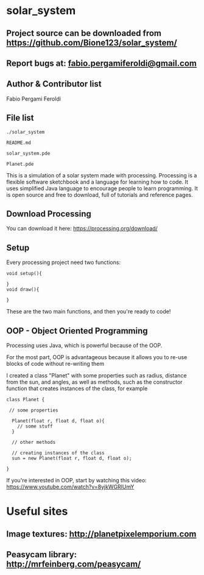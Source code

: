# solar_system

Project source can be downloaded from https://github.com/Bione123/solar_system/
-----------

Report bugs at: fabio.pergamiferoldi@gmail.com
-----------

Author & Contributor list
-----------
Fabio Pergami Feroldi

File list
-----------
```
./solar_system

README.md

solar_system.pde

Planet.pde
```
This is a simulation of a solar system made with processing.
Processing is a flexible software sketchbook and a language for learning how to code. It uses simplified Java language to encourage people to learn programming.
It is open source and free to download, full of tutorials and reference pages.

Download Processing
---------

You can download it here: https://processing.org/download/

Setup
---------
Every processing project need two functions: 
```
void setup(){

}
void draw(){

}
```
These are the two main functions, and then you're ready to code!

OOP - Object Oriented Programming
---------

Processing uses Java, which is powerful because of the OOP.

For the most part, OOP is advantageous because it allows you to re-use blocks of code without re-writing them

I created a class "Planet" with some properties such as radius, distance from the sun, and angles, as well as methods, such as the constructor function that creates instances of the class, for example

```
class Planet {
 
 // some properties
  
  Planet(float r, float d, float o){
    // some stuff
  }
  
  // other methods
  
  // creating instances of the class
  sun = new Planet(float r, float d, float o);
  
}
```
If you're interested in OOP, start by watching this video: https://www.youtube.com/watch?v=8yjkWGRlUmY

# Useful sites

Image textures: http://planetpixelemporium.com
---------
Peasycam library: http://mrfeinberg.com/peasycam/
---------

